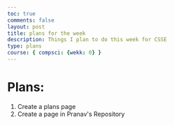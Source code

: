 ```yaml
---
toc: true
comments: false
layout: post
title: plans for the week
description: Things I plan to do this week for CSSE
type: plans
course: { compsci: {wekk: 0} }
---
```


# Plans:
 1. Create a plans page
 2. Create a page in Pranav's Repository